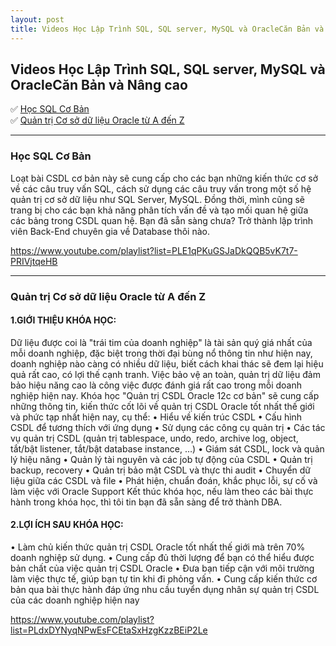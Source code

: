 ```yaml
---
layout: post
title: Videos Học Lập Trình SQL, SQL server, MySQL và OracleCăn Bản và Nâng cao
---
```


## Videos Học Lập Trình SQL, SQL server, MySQL và OracleCăn Bản và Nâng cao


✅ [Học SQL Cơ Bản](https://www.youtube.com/playlist?list=PLE1qPKuGSJaDkQQB5vK7t7-PRIVjtqeHB)  
✅ [Quản trị Cơ sở dữ liệu Oracle từ A đến Z](https://www.youtube.com/playlist?list=PLdxDYNyqNPwEsFCEtaSxHzgKzzBEiP2Le)  

-----
### Học SQL Cơ Bản
Loạt bài CSDL cơ bản này sẽ cung cấp cho các bạn những kiến thức cơ sở về các câu truy vấn SQL, cách sử dụng các câu truy vấn trong một số hệ quản trị cơ sở dữ liệu như SQL Server, MySQL. Đồng thời, mình cũng sẽ trang bị cho các bạn khả năng phân tích vấn đề và tạo mối quan hệ giữa các bảng trong CSDL quan hệ. Bạn đã sẵn sàng chưa? Trở thành lập trình viên Back-End chuyên gia về Database thôi nào.

https://www.youtube.com/playlist?list=PLE1qPKuGSJaDkQQB5vK7t7-PRIVjtqeHB


-----
### Quản trị Cơ sở dữ liệu Oracle từ A đến Z
#### 1.GIỚI THIỆU KHÓA HỌC:
Dữ liệu được coi là "trái tim của doanh nghiệp" là tài sản quý giá nhất của mỗi doanh nghiệp, đặc biệt trong thời đại bùng nổ thông tin như hiện nay, doanh nghiệp nào càng có nhiều dữ liệu, biết cách khai thác sẽ đem lại hiệu quả rất cao, có lợi thế cạnh tranh. Việc bảo vệ an toàn, quản trị dữ liệu đảm bảo hiệu năng cao là công việc được đánh giá rất cao trong mỗi doanh nghiệp hiện nay.
Khóa học "Quản trị CSDL Oracle 12c cơ bản" sẽ cung cấp những thông tin, kiến thức cốt lõi về quản trị CSDL Oracle tốt nhất thế giới và phức tạp nhất hiện nay, cụ thể:
 • Hiểu về kiến trúc CSDL
 • Cấu hình CSDL để tương thích với ứng dụng
 • Sử dụng các công cụ quản trị
 • Các tác vụ quản trị CSDL (quản trị tablespace, undo, redo, archive log, object, tắt/bật listener, tắt/bật database instance, …)
 • Giám sát CSDL, lock và quản lý hiệu năng
 • Quản lý tài nguyên và các job tự động của CSDL
 • Quản trị backup, recovery
 • Quản trị bảo mật CSDL và thực thi audit 
 • Chuyển dữ liệu giữa các CSDL và file
 • Phát hiện, chuẩn đoán, khắc phục lỗi, sự cố và làm việc với Oracle Support
Kết thúc khóa học, nếu làm theo các bài thực hành trong khóa học, thì tôi tin bạn đã sẵn sàng để trở thành DBA.

#### 2.LỢI ÍCH SAU KHÓA HỌC:
• Làm chủ kiến thức quản trị CSDL Oracle tốt nhất thế giới mà trên 70% doanh nghiệp sử dụng.
• Cung cấp đủ thời lượng để bạn có thể hiểu được bản chất của việc quản trị CSDL Oracle
• Đưa bạn tiếp cận với môi trường làm việc thực tế, giúp bạn tự tin khi đi phỏng vấn.
• Cung cấp kiến thức cơ bản qua bài thực hành đáp ứng nhu cầu tuyển dụng nhân sự quản trị CSDL của các doanh nghiệp hiện nay

https://www.youtube.com/playlist?list=PLdxDYNyqNPwEsFCEtaSxHzgKzzBEiP2Le